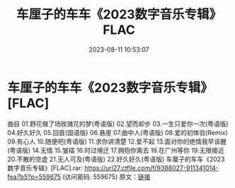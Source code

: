 ﻿---
title: 车厘子的车车《2023数字音乐专辑》FLAC
date: 2023-08-11 10:53:07
categories: APE、FLAC、MP3
tags: 华语中文
---
# 车厘子的车车《2023数字音乐专辑》[FLAC]

曲目
01.野花做了场玫瑰花的梦(粤语版)
02.望而却步
03.一生只爱你一次(粤语版)
04.好久好久
05.回首(国语版)
06.悬崖
07.曲中人(粤语版)
08.爱的初体验(Remix)
09.有心人
10.随便吧(粤语版)
11.求你讲清楚
12.爱不起
13.面对你的绝情我早该醒(粤语版)
14.无情
15.皱褶
16.时过境迁
17.拥抱你离去
18.在广州等你
19.无限接近
20.不散的空虚
21.无人可及(粤语版)
22.好久好久(粤语版)
车厘子的车车《2023数字音乐专辑》[FLAC].rar: https://url27.ctfile.com/f/9388027-911341014-fea7b5?p=559675
(访问密码: 559675)
原文：[链接](https://blog.sina.com.cn/s/blog_1647c7e760103131u.html)